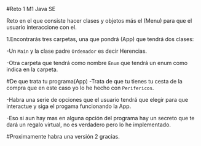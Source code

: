 #Reto 1 M1 Java SE

Reto en el que consiste hacer clases y objetos más el  (Menu) 
para que el usuario interaccione con el.

1.Encontrarás tres carpetas, una que pondrá (App) que tendrá
dos clases:

-Un `Main` y la clase padre `Ordenador` es decir Herencias.

-Otra carpeta que tendrá como nombre `Enum` que tendrá un enum 
como indica en la carpeta.

#De que trata tu programa(App)
-Trata de que tu tienes tu cesta de la compra que en este 
caso yo lo he hecho con `Perifericos`.

-Habra una serie de opciones que el usuario tendrá que elegir para
que interactue y siga el progama funcionando la App.

-Eso si aun hay mas en alguna opción del programa hay un secreto 
que te dará un regalo virtual, no es verdadero pero lo he implementado.

#Proximamente habra una versión 2
gracias.




